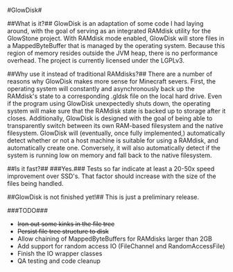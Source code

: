 #GlowDisk#

##What is it?##
GlowDisk is an adaptation of some code I had laying around, with the goal of serving as an integrated RAMdisk utility for the GlowStone project.  With RAMdisk mode enabled, GlowDisk will store files in a MappedByteBuffer that is managed by the operating system.  Because this region of memory resides outside the JVM heap, there is no performance overhead.  The project is currently licensed under the LGPLv3.

##Why use it instead of traditional RAMdisks?##
There are a number of reasons why GlowDisk makes more sense for Minecraft severs.  First, the operating system will constantly and asynchronously back up the RAMdisk's state to a corresponding .gldsk file on the local hard drive.  Even if the program using GlowDisk unexpectedly shuts down, the operating system will make sure that the RAMdisk state is backed up to storage after it closes.  Additionally, GlowDisk is designed with the goal of being able to transparently switch between its own RAM-based filesystem and the native filesystem.  GlowDisk will (eventually, once fully implemented,) automatically detect whether or not a host machine is suitable for using a RAMdisk, and automatically create one.  Conversely, it will also automatically detect if the system is running low on memory and fall back to the native filesystem.

##Is it fast?##
###Yes.###
Tests so far indicate at least a 20-50x speed improvement over SSD's.  That factor should increase with the size of the files being handled.

##GlowDisk is not finished yet!##
This is just a preliminary release.

###TODO###
*	~~Iron out some kinks in the file tree~~
*	~~Persist file tree structure to disk~~
*	Allow chaining of MappedByteBuffers for RAMdisks larger than 2GB
*	Add support for random access IO (FileChannel and RandomAccessFile)
*	Finish the IO wrapper classes
*	QA testing and code cleanup
